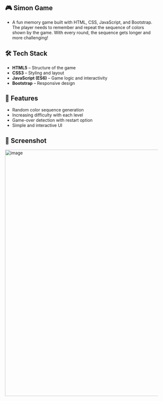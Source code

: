 ## 🎮 Simon Game 

- A fun memory game built with HTML, CSS, JavaScript, and Bootstrap. The player needs to remember and repeat the sequence of colors shown by the game. With every round, the sequence gets longer and more challenging!

## 🛠️ Tech Stack
- **HTML5** – Structure of the game  
- **CSS3** – Styling and layout  
- **JavaScript (ES6)** – Game logic and interactivity  
- **Bootstrap** – Responsive design

## 🚀 Features  

- Random color sequence generation  
- Increasing difficulty with each level  
- Game-over detection with restart option  
- Simple and interactive UI

## 📸 Screenshot

<img width="1358" height="813" alt="image" src="https://github.com/user-attachments/assets/0ed913c1-d1c2-42a7-8e82-fba6df846a54" />
